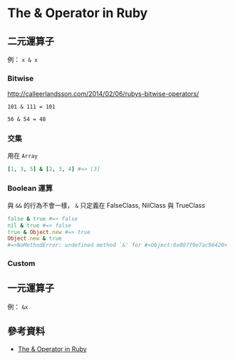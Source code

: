 # The & Operator in Ruby

## 二元運算子

例：  `x & x`

### Bitwise

http://calleerlandsson.com/2014/02/06/rubys-bitwise-operators/
```
101 & 111 = 101
```

```
56 & 54 = 48
```

### 交集

用在 `Array`

``` ruby
[1, 3, 5] & [2, 3, 4] #=> [3]
```

### Boolean 運算

與 `&&` 的行為不會一樣， `&` 只定義在 FalseClass, NilClass 與 TrueClass

``` ruby
false & true #=> false
nil & true #=> false
true & Object.new #=> true
Object.new & true
#=>NoMethodError: undefined method `&' for #<Object:0x007f9e7ac96420>
```

### Custom

## 一元運算子

例：  `&x`









## 參考資料

- [The & Operator in Ruby](http://ablogaboutcode.com/2012/01/04/the-ampersand-operator-in-ruby/)